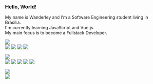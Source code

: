 <h3>
  Hello, World!
</h3>

<p>
  My name is Wanderley and I'm a Software Engineering student living in Brasilia.<br>
  I'm currently learning JavaScript and Vue.js.<br>
  My main focus is to become a Fullstack Developer.
</p>

<p>
  <img src="https://img.shields.io/badge/-code:-64727f?style=flat-square"/><br>
  <img src="https://img.shields.io/badge/html--ff967f?style=flat-square&logo=html5&logoColor=ff967f&labelColor=24292e"/>
  <img src="https://img.shields.io/badge/css--7fd2ff?style=flat-square&logo=css3&logoColor=7fd2ff&labelColor=24292e"/>
  <img src="https://img.shields.io/badge/javascript--fff07f?style=flat-square&logo=javascript&logoColor=fff07f&labelColor=24292e"/>
  <img src="https://img.shields.io/badge/bootstrap--b07fff?style=flat-square&logo=bootstrap&logoColor=b07fff&labelColor=24292e"/>
</p>

<p>
  <img src="https://img.shields.io/badge/-tools:-24292e?style=flat-square"/><br>
  <img src="https://img.shields.io/badge/vscode--7fd2ff?style=flat-square&logo=visual+studio+code&logoColor=7fd2ff&labelColor=24292e"/>
  <img src="https://img.shields.io/badge/git--ff967f?style=flat-square&logo=git&logoColor=ff967f&labelColor=24292e"/>
  <img src="https://img.shields.io/badge/github--bbb?style=flat-square&logo=github&logoColor=fff&labelColor=24292e"/>
  <img src="https://img.shields.io/badge/figma--ff967f?style=flat-square&logo=figma&logoColor=ff967f&labelColor=24292e"/>
  <img src="https://img.shields.io/badge/photoshop--7fd2ff?style=flat-square&logo=adobe+photoshop&logoColor=7fd2ff&labelColor=24292e"/>
</p>

<p>
  <img src="https://img.shields.io/badge/-contact:-24292e?style=flat-square"/><br>
  <a href="https://www.linkedin.com/in/padawandr" alt="linkedin" target="_blank">
    <img src="https://img.shields.io/badge/-linkedin-0966C2?style=for-the-badge&logo=linkedin" />
  </a>
</p>
